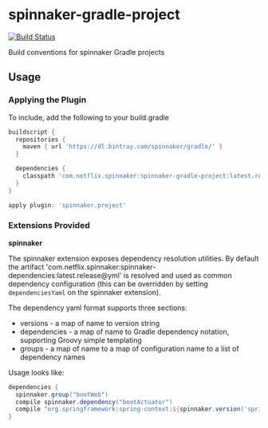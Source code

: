 spinnaker-gradle-project
========================
[![Build Status](https://travis-ci.org/spinnaker/spinnaker-gradle-project.svg)](https://travis-ci.org/spinnaker/spinnaker-gradle-project)


Build conventions for spinnaker Gradle projects

## Usage

### Applying the Plugin

To include, add the following to your build.gradle

```groovy
buildscript {
  repositories { 
    maven { url 'https://dl.bintray.com/spinnaker/gradle/' }
  }

  dependencies {
    classpath 'com.netflix.spinnaker:spinnaker-gradle-project:latest.release'
  }
}

apply plugin: 'spinnaker.project'
```

### Extensions Provided

**spinnaker**

The spinnaker extension exposes dependency resolution utilities. By default the artifact
'com.netflix.spinnaker:spinnaker-dependencies:latest.release@yml' is resolved and used as
common dependency configuration (this can be overridden by setting `dependenciesYaml` on the 
spinnaker extension).

The dependency yaml format supports three sections:
* versions - a map of name to version string
* dependencies - a map of name to Gradle dependency notation, supporting Groovy simple templating
* groups - a map of name to a map of configuration name to a list of dependency names

Usage looks like:

```groovy
dependencies {
  spinnaker.group("bootWeb")
  compile spinnaker.dependency("bootActuator")
  compile "org.springframework:spring-context:${spinnaker.version('spring')}"
}
```

